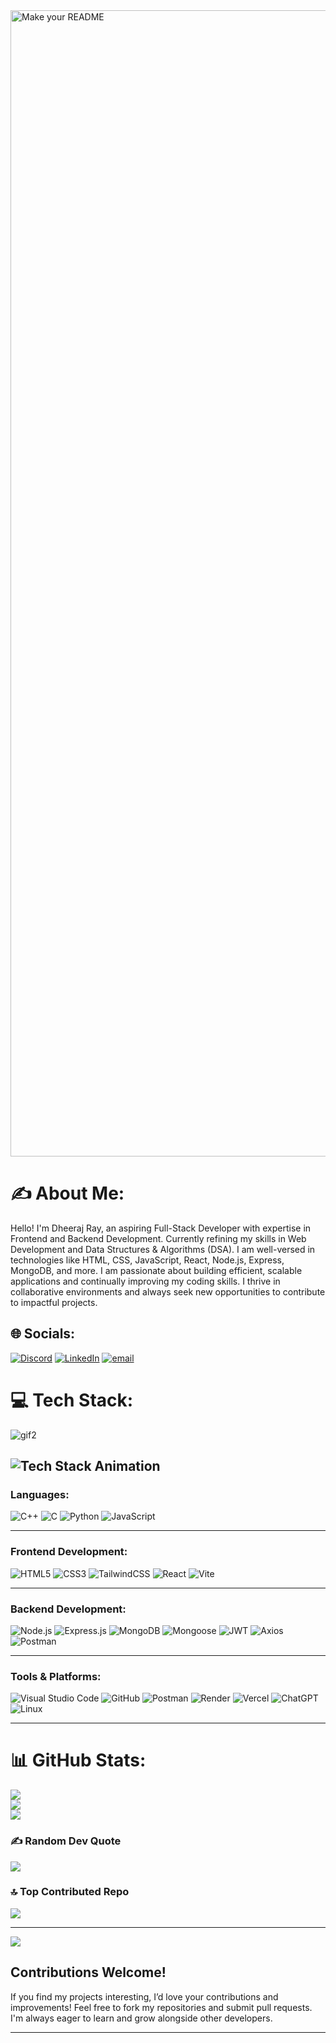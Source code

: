 <img width="1834" alt="Make your README" src="https://github.com/user-attachments/assets/65bd11c1-7d61-41bd-8a03-dcdb1774b78e" />

# ✍ About Me:
Hello! I'm Dheeraj Ray, an aspiring Full-Stack Developer with expertise in Frontend and Backend Development. Currently refining my skills in Web Development and Data Structures & Algorithms (DSA). I am well-versed in technologies like HTML, CSS, JavaScript, React, Node.js, Express, MongoDB, and more. I am passionate about building efficient, scalable applications and continually improving my coding skills. I thrive in collaborative environments and always seek new opportunities to contribute to impactful projects.

## 🌐 Socials:
[![Discord](https://img.shields.io/badge/Discord-%237289DA.svg?logo=discord&logoColor=white)](https://discord.gg/https://discord.gg/Esap6khc5Z) [![LinkedIn](https://img.shields.io/badge/LinkedIn-%230077B5.svg?logo=linkedin&logoColor=white)](https://linkedin.com/in/www.linkedin.com/in/surbhi03) [![email](https://img.shields.io/badge/Email-D14836?logo=gmail&logoColor=white)](mailto:surbhicseng@gmail.com) 

# 💻 Tech Stack:
![gif2](https://github.com/user-attachments/assets/1ed224d5-97f0-474d-a3fe-469330244ec9)

![Tech Stack Animation](gif2.gif)
---
### **Languages:**
![C++](https://img.shields.io/badge/c++-%2300599C.svg?style=for-the-badge&logo=c%2B%2B&logoColor=white)  ![C](https://img.shields.io/badge/c-%2300599C.svg?style=for-the-badge&logo=c&logoColor=white)  ![Python](https://img.shields.io/badge/python-%233776AB.svg?style=for-the-badge&logo=python&logoColor=white)  ![JavaScript](https://img.shields.io/badge/javascript-%23323330.svg?style=for-the-badge&logo=javascript&logoColor=%23F7DF1E)

---

### **Frontend Development:**
![HTML5](https://img.shields.io/badge/html5-%23E34F26.svg?style=for-the-badge&logo=html5&logoColor=white)  ![CSS3](https://img.shields.io/badge/css3-%231572B6.svg?style=for-the-badge&logo=css3&logoColor=white)  ![TailwindCSS](https://img.shields.io/badge/tailwindcss-%2338B2AC.svg?style=for-the-badge&logo=tailwindcss&logoColor=white)  ![React](https://img.shields.io/badge/react-%2361DAFB.svg?style=for-the-badge&logo=react&logoColor=white)  ![Vite](https://img.shields.io/badge/vite-%23646CFF.svg?style=for-the-badge&logo=vite&logoColor=white)

---

### **Backend Development:**
![Node.js](https://img.shields.io/badge/node.js-%23339933.svg?style=for-the-badge&logo=node.js&logoColor=white)  ![Express.js](https://img.shields.io/badge/express.js-%23000000.svg?style=for-the-badge&logo=express&logoColor=white)  ![MongoDB](https://img.shields.io/badge/mongodb-%2347A248.svg?style=for-the-badge&logo=mongodb&logoColor=white)  ![Mongoose](https://img.shields.io/badge/mongoose-%23A33E1F.svg?style=for-the-badge&logo=mongoose&logoColor=white)  ![JWT](https://img.shields.io/badge/JWT-%23FFB13B.svg?style=for-the-badge&logo=json-web-tokens&logoColor=white)  ![Axios](https://img.shields.io/badge/Axios-%235A29E4.svg?style=for-the-badge&logo=axios&logoColor=white)  ![Postman](https://img.shields.io/badge/Postman-FF6C37?style=for-the-badge&logo=postman&logoColor=white)

---

### **Tools & Platforms:**
![Visual Studio Code](https://img.shields.io/badge/Visual%20Studio%20Code-0078d7.svg?style=for-the-badge&logo=visual-studio-code&logoColor=white)  ![GitHub](https://img.shields.io/badge/github-%23121011.svg?style=for-the-badge&logo=github&logoColor=white)  ![Postman](https://img.shields.io/badge/Postman-FF6C37?style=for-the-badge&logo=postman&logoColor=white)  ![Render](https://img.shields.io/badge/Render-%23003CFF.svg?style=for-the-badge&logo=render&logoColor=white)  ![Vercel](https://img.shields.io/badge/Vercel-%23000000.svg?style=for-the-badge&logo=vercel&logoColor=white)  ![ChatGPT](https://img.shields.io/badge/chatGPT-74aa9c?style=for-the-badge&logo=openai&logoColor=white)  ![Linux](https://img.shields.io/badge/Linux-%23FCC624.svg?style=for-the-badge&logo=linux&logoColor=white)

---


# 📊 GitHub Stats:
![](https://github-readme-stats.vercel.app/api?username=Surbhi-Panchal&theme=dark&hide_border=false&include_all_commits=false&count_private=false)<br/>
![](https://nirzak-streak-stats.vercel.app/?user=Surbhi-Panchal&theme=dark&hide_border=false)<br/>
![](https://github-readme-stats.vercel.app/api/top-langs/?username=Surbhi-Panchal&theme=dark&hide_border=false&include_all_commits=false&count_private=false&layout=compact)

### ✍️ Random Dev Quote
![](https://quotes-github-readme.vercel.app/api?type=horizontal&theme=radical)

### 🔝 Top Contributed Repo
![](https://github-contributor-stats.vercel.app/api?username=Surbhi-Panchal&limit=5&theme=dark&combine_all_yearly_contributions=true)

---
[![](https://visitcount.itsvg.in/api?id=Surbhi-Panchal&icon=0&color=0)](https://visitcount.itsvg.in)

## Contributions Welcome!  
If you find my projects interesting, I’d love your contributions and improvements! Feel free to fork my repositories and submit pull requests. I'm always eager to learn and grow alongside other developers.

---
<!-- Proudly created with GPRM ( https://gprm.itsvg.in ) -->









